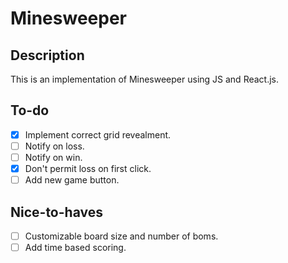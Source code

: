 # Minesweeper

## Description

This is an implementation of Minesweeper using JS and React.js.

## To-do
- [X] Implement correct grid revealment.
- [ ] Notify on loss.
- [ ] Notify on win.
- [X] Don't permit loss on first click.
- [ ] Add new game button.

## Nice-to-haves
- [ ] Customizable board size and number of boms.
- [ ] Add time based scoring.
